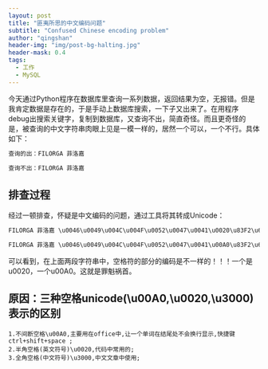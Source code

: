 ```yaml
---
layout: post
title: "匪夷所思的中文编码问题"
subtitle: "Confused Chinese encoding problem"
author: "qingshan"
header-img: "img/post-bg-halting.jpg"
header-mask: 0.4
tags:
  - 工作
  - MySQL
---
```


今天通过Python程序在数据库里查询一系列数据，返回结果为空，无报错。但是我肯定数据是存在的，于是手动上数据库搜索，一下子又出来了。在用程序debug出搜索关键字，复制到数据库，又查询不出，简直奇怪。而且更奇怪的是，被查询的中文字符串肉眼上见是一模一样的，居然一个可以，一个不行。具体如下：

```txt
查询的出：FILORGA 菲洛嘉

查询不出：FILORGA 菲洛嘉
```

## 排查过程
经过一顿排查，怀疑是中文编码的问题，通过工具将其转成Unicode：
```txt
FILORGA 菲洛嘉 \u0046\u0049\u004C\u004F\u0052\u0047\u0041\u0020\u83F2\u6D1B\u5609\u0020

FILORGA 菲洛嘉 \u0046\u0049\u004C\u004F\u0052\u0047\u0041\u00A0\u83F2\u6D1B\u5609\u00A0
```

可以看到，在上面两段字符串中，空格符的部分的编码是不一样的！！！一个是u0020，一个u00A0。这就是罪魁祸首。

## 原因：三种空格unicode(\u00A0,\u0020,\u3000)表示的区别

```
1.不间断空格\u00A0,主要用在office中,让一个单词在结尾处不会换行显示,快捷键ctrl+shift+space ;
2.半角空格(英文符号)\u0020,代码中常用的;
3.全角空格(中文符号)\u3000,中文文章中使用;
```